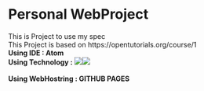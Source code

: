 # Personal WebProject
<p style="margin-top:20px">This is Project to use my spec<br>
This Project is based on https://opentutorials.org/course/1<br>
<strong>Using IDE : Atom</strong><br>
<strong>Using Technology : <img src="https://img.shields.io/badge/html-%23239120.svg?&style=flat-square&logo=html5&logoColor=white"/><img src="https://img.shields.io/badge/css-%23239120.svg?&style=flat-square&logo=css3&logoColor=white"><br></strong><br>
<strong>Using WebHostring : GITHUB PAGES</strong><br></p>
